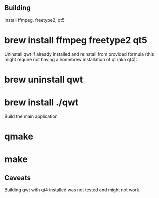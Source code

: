 Building
--------

Install ffmpeg, freetype2, qt5

# brew install ffmpeg freetype2 qt5

Uninstall qwt if already installed and reinstall from provided formula (this might
require not having a homebrew installation of qt (aka qt4):

# brew uninstall qwt
# brew install ./qwt

Build the main application

# qmake
# make

Caveats
-------

Building qwt with qt4 installed was not tested and might not work.
